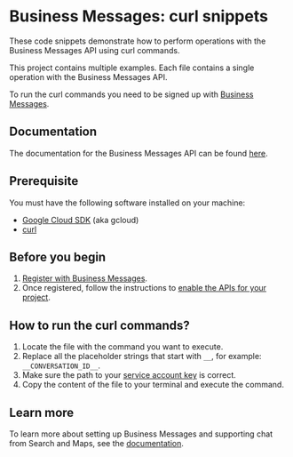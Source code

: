 # Business Messages: curl snippets

These code snippets demonstrate how to perform operations with the Business Messages API using curl commands.

This project contains multiple examples. Each file contains a single operation with the Business Messages API.

To run the curl commands you need to be signed up with [Business Messages](https://developers.google.com/business-communications/business-messages/guides/set-up/register).

## Documentation

The documentation for the Business Messages API can be found [here](https://developers.google.com/business-communications/business-messages/reference/rest).

## Prerequisite

You must have the following software installed on your machine:

- [Google Cloud SDK](https://cloud.google.com/sdk/) (aka gcloud)
- [curl](https://curl.se/download.html)

## Before you begin

1.  [Register with Business Messages](https://developers.google.com/business-communications/business-messages/guides/set-up/register).
1.  Once registered, follow the instructions to [enable the APIs for your project](https://developers.google.com/business-communications/business-messages/guides/set-up/register#enable-api).

## How to run the curl commands?

1. Locate the file with the command you want to execute.
1. Replace all the placeholder strings that start with `__`, for example: `__CONVERSATION_ID__`.
1. Make sure the path to your [service account key](https://developers.google.com/business-communications/business-messages/guides/quickstarts/prerequisite-setup?hl=en#create_a_service_account) is correct.
1. Copy the content of the file to your terminal and execute the command.

## Learn more

To learn more about setting up Business Messages and supporting
chat from Search and Maps, see the [documentation](https://developers.google.com/business-communications/business-messages/guides).
